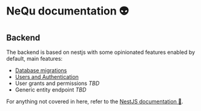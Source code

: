 # NeQu documentation 👽

## Backend

The backend is based on nestjs with some opinionated features enabled by default, main features:
- [Database migrations](backend_database.md)
- [Users and Authentication](backend_users.md)
- User grants and permissions *TBD*
- Generic entity endpoint *TBD*

For anything not covered in here, refer to the [NestJS documentation 🦁](https://docs.nestjs.com/).
